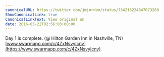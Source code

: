 ```yaml
---
canonicalURL: https://twitter.com/jmjordan/status/734216224847073280
ShowCanonicalLink: true
CanonicalLinkText: View original on
date: 2016-05-22T02:56:03+00:00
---
```

Day 1 is complete. (@ Hilton Garden Inn in Nashville, TN) [www.swarmapp.com/c/4ZxNsvyIcnv](https://www.swarmapp.com/c/4ZxNsvyIcnv)